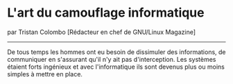 # L'art du camouflage informatique
par Tristan Colombo [Rédacteur en chef de GNU/Linux Magazine]

---

De tous temps les hommes ont eu besoin de dissimuler des informations, de communiquer en s'assurant qu'il n'y ait pas d'interception. Les systèmes étaient forts ingénieux et avec l'informatique ils sont devenus plus ou moins simples à mettre en place.
